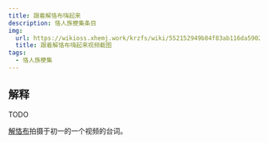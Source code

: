 ```yaml
---
title: 跟着解恪布嗨起来
description: 恪人族梗集条目
img:
  url: https://wikioss.xhemj.work/krzfs/wiki/552152949b84f83ab116da5902d6bbb3.jpg
  title: 跟着解恪布嗨起来视频截图
tags:
  - 恪人族梗集
---
```


## 解释

TODO

[解恪布](解恪布)拍摄于初一的一个视频的台词。
